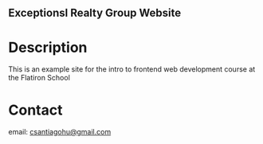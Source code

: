 Exceptionsl Realty Group Website
---

# Description

This is an example site for the intro to frontend web development course at the Flatiron School

# Contact

email: csantiagohu@gmail.com